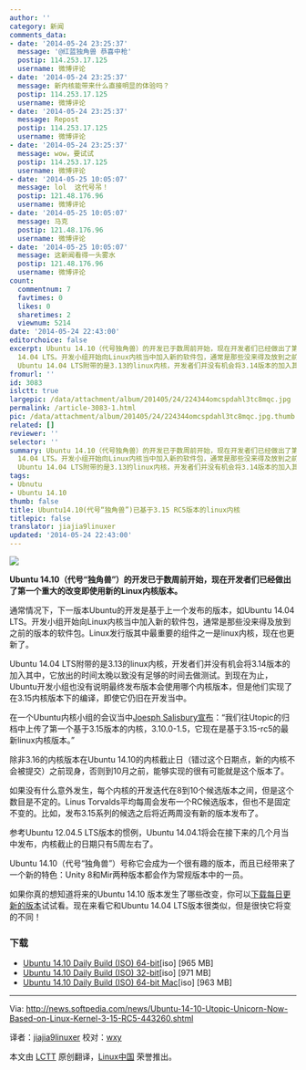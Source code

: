 ```yaml
---
author: ''
category: 新闻
comments_data:
- date: '2014-05-24 23:25:37'
  message: '@红蓝独角兽 恭喜中枪'
  postip: 114.253.17.125
  username: 微博评论
- date: '2014-05-24 23:25:37'
  message: 新内核能带来什么直接明显的体验吗？
  postip: 114.253.17.125
  username: 微博评论
- date: '2014-05-24 23:25:37'
  message: Repost
  postip: 114.253.17.125
  username: 微博评论
- date: '2014-05-24 23:25:37'
  message: wow，要试试
  postip: 114.253.17.125
  username: 微博评论
- date: '2014-05-25 10:05:07'
  message: lol  这代号吊！
  postip: 121.48.176.96
  username: 微博评论
- date: '2014-05-25 10:05:07'
  message: 马克
  postip: 121.48.176.96
  username: 微博评论
- date: '2014-05-25 10:05:07'
  message: 这新闻看得一头雾水
  postip: 121.48.176.96
  username: 微博评论
count:
  commentnum: 7
  favtimes: 0
  likes: 0
  sharetimes: 2
  viewnum: 5214
date: '2014-05-24 22:43:00'
editorchoice: false
excerpt: Ubuntu 14.10（代号独角兽）的开发已于数周前开始，现在开发者们已经做出了第一个重大的改变即使用新的Linux内核版本。 通常情况下，下一版本Ubuntu的开发是基于上一个发布的版本，如Ubuntu
  14.04 LTS。开发小组开始向Linux内核当中加入新的软件包，通常是那些没来得及放到之前的版本的软件包。Linux发行版其中最重要的组件之一是linux内核，现在也更新了。
  Ubuntu 14.04 LTS附带的是3.13的linux内核，开发者们并没有机会将3.14版本的加入其中，它放出的时间太晚以致没有足够的时间去做测试。到现在为止，Ubuntu开发小组也没有说明最终发
fromurl: ''
id: 3083
islctt: true
largepic: /data/attachment/album/201405/24/224344omcspdahl3tc8mqc.jpg
permalink: /article-3083-1.html
pic: /data/attachment/album/201405/24/224344omcspdahl3tc8mqc.jpg.thumb.jpg
related: []
reviewer: ''
selector: ''
summary: Ubuntu 14.10（代号独角兽）的开发已于数周前开始，现在开发者们已经做出了第一个重大的改变即使用新的Linux内核版本。 通常情况下，下一版本Ubuntu的开发是基于上一个发布的版本，如Ubuntu
  14.04 LTS。开发小组开始向Linux内核当中加入新的软件包，通常是那些没来得及放到之前的版本的软件包。Linux发行版其中最重要的组件之一是linux内核，现在也更新了。
  Ubuntu 14.04 LTS附带的是3.13的linux内核，开发者们并没有机会将3.14版本的加入其中，它放出的时间太晚以致没有足够的时间去做测试。到现在为止，Ubuntu开发小组也没有说明最终发
tags:
- Ubnutu
- Ubuntu 14.10
thumb: false
title: Ubuntu14.10(代号“独角兽”)已基于3.15 RC5版本的linux内核
titlepic: false
translator: jiajia9linuxer
updated: '2014-05-24 22:43:00'
---
```


![](/data/attachment/album/201405/24/224344omcspdahl3tc8mqc.jpg)


**Ubuntu 14.10（代号“独角兽”）的开发已于数周前开始，现在开发者们已经做出了第一个重大的改变即使用新的Linux内核版本。**


通常情况下，下一版本Ubuntu的开发是基于上一个发布的版本，如Ubuntu 14.04 LTS。开发小组开始向Linux内核当中加入新的软件包，通常是那些没来得及放到之前的版本的软件包。Linux发行版其中最重要的组件之一是linux内核，现在也更新了。


Ubuntu 14.04 LTS附带的是3.13的linux内核，开发者们并没有机会将3.14版本的加入其中，它放出的时间太晚以致没有足够的时间去做测试。到现在为止，Ubuntu开发小组也没有说明最终发布版本会使用哪个内核版本，但是他们实现了在3.15内核版本下的编译，即使它仍旧在开发当中。


在一个Ubuntu内核小组的会议当中[Joesph Salisbury宣布](https://lists.ubuntu.com/archives/ubuntu-devel/2014-May/038305.html)：“我们往Utopic的归档中上传了第一个基于3.15版本的内核，3.10.0-1.5，它现在是基于3.15-rc5的最新linux内核版本。”


除非3.16的内核版本在Ubuntu 14.10的内核截止日（错过这个日期点，新的内核不会被提交）之前现身，否则到10月之前，能够实现的很有可能就是这个版本了。


如果没有什么意外发生，每个内核的开发迭代在8到10个候选版本之间，但是这个数目是不定的。Linus Torvalds平均每周会发布一个RC候选版本，但也不是固定不变的。比如，发布3.15系列的候选之后将近两周没有新的版本发布了。


参考Ubuntu 12.04.5 LTS版本的惯例，Ubuntu 14.04.1将会在接下来的几个月当中发布，内核截止的日期只有5周左右了。


Ubuntu 14.10（代号“独角兽”）号称它会成为一个很有趣的版本，而且已经带来了一个新的特色：Unity 8和Mir两种版本都会作为常规版本中的一员。


如果你真的想知道将来的Ubuntu 14.10 版本发生了哪些改变，你可以[下载每日更新的版本](http://linux.softpedia.com/get/Linux-Distributions/Ubuntu-Utopic-Unicorn-103418.shtml)试试看。现在来看它和Ubuntu 14.04 LTS版本很类似，但是很快它将变的不同！


### 下载


* [Ubuntu 14.10 Daily Build (ISO) 64-bit](http://cdimage.ubuntu.com/daily-live/current/utopic-desktop-amd64.iso)[iso] [965 MB]
* [Ubuntu 14.10 Daily Build (ISO) 32-bit](http://cdimage.ubuntu.com/daily-live/current/utopic-desktop-i386.iso)[iso] [971 MB]
* [Ubuntu 14.10 Daily Build (ISO) 64-bit Mac](http://cdimage.ubuntu.com/daily-live/current/utopic-desktop-amd64+mac.iso)[iso] [963 MB]




---


Via: <http://news.softpedia.com/news/Ubuntu-14-10-Utopic-Unicorn-Now-Based-on-Linux-Kernel-3-15-RC5-443260.shtml>


译者：[jiajia9linuxer](https://github.com/jiajia9linuxer) 校对：[wxy](https://github.com/wxy)


本文由 [LCTT](https://github.com/LCTT/TranslateProject) 原创翻译，[Linux中国](http://linux.cn/) 荣誉推出。